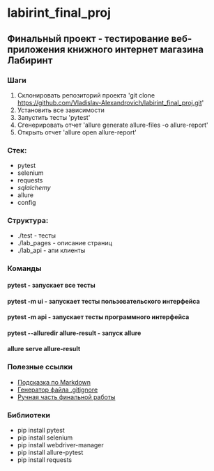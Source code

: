 # labirint_final_proj

## Финальный проект - тестирование веб-приложения книжного интернет магазина Лабиринт

### Шаги
1. Склонировать репозиторий проекта 'git clone https://github.com/Vladislav-Alexandrovich/labirint_final_proj.git'
2. Установить все зависимости
3. Запустить тесты 'pytest'
4. Сгенерировать отчет 'allure generate allure-files -o allure-report'
5. Открыть отчет 'allure open allure-report'

### Стек:
- pytest
- selenium
- requests
- _sqlalchemy_
- allure
- config

### Структура:
- ./test - тесты
- ./lab_pages - описание страниц
- ./lab_api - апи клиенты

### Команды
#### pytest - запускает все тесты
#### pytest -m ui - запускает тесты пользовательского интерфейса
#### pytest -m api - запускает тесты программного интерфейса
#### pytest --alluredir allure-result - запуск allure
#### allure serve allure-result

### Полезные ссылки
- [Подсказка по Markdown](https://www.markdownguide.org/basic-syntax/)
- [Генератор файла .gitignore](https://www.toptal.com/developers/gitignore)
- [Ручная часть финальной работы](https://lovenewthings.yonote.ru/share/921183b0-53d8-4ffd-9c6f-da0df6a42d45)

### Библиотеки

- pip install pytest
- pip install selenium
- pip install webdriver-manager
- pip install allure-pytest
- pip install requests



